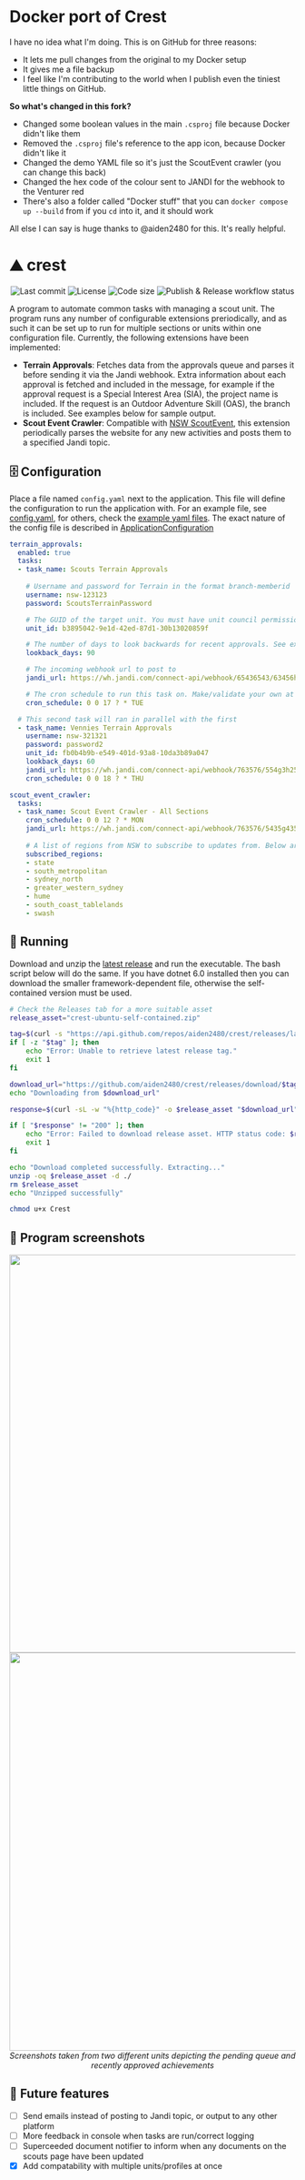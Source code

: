 # Docker port of Crest

I have no idea what I'm doing. This is on GitHub for three reasons:
- It lets me pull changes from the original to my Docker setup
- It gives me a file backup
- I feel like I'm contributing to the world when I publish even the tiniest little things on GitHub.

**So what's changed in this fork?**

- Changed some boolean values in the main `.csproj` file because Docker didn't like them
- Removed the `.csproj` file's reference to the app icon, because Docker didn't like it
- Changed the demo YAML file so it's just the ScoutEvent crawler (you can change this back)
- Changed the hex code of the colour sent to JANDI for the webhook to the Venturer red
- There's also a folder called "Docker stuff" that you can `docker compose up --build` from if you `cd` into it, and it should work

All else I can say is huge thanks to @aiden2480 for this. It's really helpful.

# :mountain: crest
<div align="center">
    <img src="https://img.shields.io/github/last-commit/aiden2480/crest?color=yellow" alt="Last commit" />
    <img src="https://img.shields.io/github/license/aiden2480/crest" alt="License" />
    <img src="https://img.shields.io/github/languages/code-size/aiden2480/crest" alt="Code size" />
    <img src="https://github.com/aiden2480/crest/actions/workflows/dotnet-ci.yml/badge.svg" alt="Publish & Release workflow status" />
</div>

A program to automate common tasks with managing a scout unit. The program runs any number of configurable extensions preriodically, and as such it can be set up to run for multiple sections or units within one configuration file. Currently, the following extensions have been implemented:

- **Terrain Approvals**: Fetches data from the approvals queue and parses it before sending it via the Jandi webhook. Extra information about each approval is fetched and included in the message, for example if the approval request is a Special Interest Area (SIA), the project name is included. If the request is an Outdoor Adventure Skill (OAS), the branch is included. See examples below for sample output.
- **Scout Event Crawler**: Compatible with [NSW ScoutEvent](https://events.nsw.scouts.com.au), this extension periodically parses the website for any new activities and posts them to a specified Jandi topic.
 
## :file_cabinet: Configuration
Place a file named `config.yaml` next to the application. This file will define the configuration to run the application with. For an example file, see [config.yaml](Crest/config.yaml), for others, check the [example yaml files](Crest.Test/TestFiles). The exact nature of the config file is described in [ApplicationConfiguration](Crest/Integration/ApplicationConfiguration.cs)

```yaml
terrain_approvals:
  enabled: true
  tasks:
  - task_name: Scouts Terrain Approvals
    
    # Username and password for Terrain in the format branch-memberid
    username: nsw-123123
    password: ScoutsTerrainPassword

    # The GUID of the target unit. You must have unit council permissions for said unit. This can be found from opening network requests on Terrain
    unit_id: b3895042-9e1d-42ed-87d1-30b13020859f

    # The number of days to look backwards for recent approvals. See examples below
    lookback_days: 90

    # The incoming webhook url to post to
    jandi_url: https://wh.jandi.com/connect-api/webhook/65436543/63456h634564h6534

    # The cron schedule to run this task on. Make/validate your own at http://cronmaker.com/
    cron_schedule: 0 0 17 ? * TUE

  # This second task will ran in parallel with the first
  - task_name: Vennies Terrain Approvals
    username: nsw-321321
    password: password2
    unit_id: fb0b4b9b-e549-401d-93a8-10da3b89a047
    lookback_days: 60
    jandi_url: https://wh.jandi.com/connect-api/webhook/763576/554g3h25g3425342522
    cron_schedule: 0 0 18 ? * THU

scout_event_crawler:
  tasks:
  - task_name: Scout Event Crawler - All Sections
    cron_schedule: 0 0 12 ? * MON
    jandi_url: https://wh.jandi.com/connect-api/webhook/763576/5435g4354353454j353
    
    # A list of regions from NSW to subscribe to updates from. Below are all possible values
    subscribed_regions:
    - state
    - south_metropolitan
    - sydney_north
    - greater_western_sydney
    - hume
    - south_coast_tablelands
    - swash
```

## :runner: Running
Download and unzip the [latest release](https://github.com/aiden2480/crest/releases/latest) and run the executable. The bash script below will do the same. If you have dotnet 6.0 installed then you can download the smaller framework-dependent file, otherwise the self-contained version must be used. 

```bash
# Check the Releases tab for a more suitable asset
release_asset="crest-ubuntu-self-contained.zip"

tag=$(curl -s "https://api.github.com/repos/aiden2480/crest/releases/latest" | grep -o '"tag_name": ".*"' | cut -d'"' -f4)
if [ -z "$tag" ]; then
    echo "Error: Unable to retrieve latest release tag."
    exit 1
fi

download_url="https://github.com/aiden2480/crest/releases/download/$tag/$release_asset"
echo "Downloading from $download_url"

response=$(curl -sL -w "%{http_code}" -o $release_asset "$download_url")

if [ "$response" != "200" ]; then
    echo "Error: Failed to download release asset. HTTP status code: $response"
    exit 1
fi

echo "Download completed successfully. Extracting..."
unzip -oq $release_asset -d ./
rm $release_asset
echo "Unzipped successfully"

chmod u+x Crest
```

## :camera_flash: Program screenshots
<div align="center">
    <img height="700px" src="https://user-images.githubusercontent.com/19619206/182129371-f943fecb-f86d-4903-a065-c66a6f5b3eda.png" />
    <img height="700px" src="https://user-images.githubusercontent.com/19619206/182129485-9ebe85fc-cb13-4847-85f9-455eae6aed9d.png" />
    <br /><i>Screenshots taken from two different units depicting the pending queue and recently approved achievements</i>
</div>

## :memo: Future features
- [ ] Send emails instead of posting to Jandi topic, or output to any other platform
- [ ] More feedback in console when tasks are run/correct logging
- [ ] Superceeded document notifier to inform when any documents on the scouts page have been updated
- [x] Add compatability with multiple units/profiles at once
